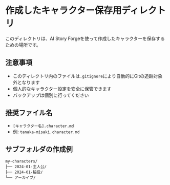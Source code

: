 # 作成したキャラクター保存用ディレクトリ

このディレクトリは、AI Story Forgeを使って作成したキャラクターを保存するための場所です。

## 注意事項
- このディレクトリ内のファイルは`.gitignore`により自動的にGitの追跡対象外となります
- 個人的なキャラクター設定を安全に保管できます
- バックアップは個別に行ってください

## 推奨ファイル名
- `[キャラクター名].character.md`
- 例: `tanaka-misaki.character.md`

## サブフォルダの作成例
```
my-characters/
├── 2024-01-主人公/
├── 2024-01-脇役/
└── アーカイブ/
```